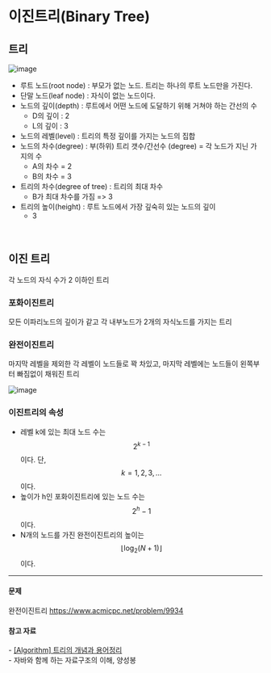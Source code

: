 # 이진트리(Binary Tree)

## 트리
![image](https://github.com/user-attachments/assets/7318d198-bbb3-443f-9beb-8f0bb72c32ca)
- 루트 노드(root node) : 부모가 없는 노드. 트리는 하나의 루트 노드만을 가진다.   
- 단말 노드(leaf node) : 자식이 없는 노드이다.
- 노드의 깊이(depth) : 루트에서 어떤 노드에 도달하기 위해 거쳐야 하는 간선의 수
  - D의 깊이 : 2
  - L의 깊이 : 3
- 노드의 레벨(level) : 트리의 특정 깊이를 가지는 노드의 집합
- 노드의 차수(degree) : 부(하위) 트리 갯수/간선수 (degree) = 각 노드가 지닌 가지의 수
  - A의 차수 = 2
  - B의 차수 = 3
- 트리의 차수(degree of tree) : 트리의 최대 차수
  - B가 최대 차수를 가짐 => 3
- 트리의 높이(height) : 루트 노드에서 가장 깊숙히 있는 노드의 깊이
  - 3

<br />

## 이진 트리
각 노드의 자식 수가 2 이하인 트리

### 포화이진트리
모든 이파리노드의 깊이가 같고 각 내부노드가 2개의 자식노드를 가지는 트리

### 완전이진트리
마지막 레벨을 제외한 각 레벨이 노드들로 꽉 차있고, 마지막 레벨에는 노드들이 왼쪽부터 빠짐없이 채워진 트리

![image](https://github.com/user-attachments/assets/4d837e20-959f-4ec9-9267-270acd57838e)

### 이진트리의 속성
- 레벨 k에 있는 최대 노드 수는 $$2^{k-1}$$이다. 단, $$k = 1, 2, 3, \dots$$이다.
- 높이가 h인 포화이진트리에 있는 노드 수는 $$2^h - 1$$이다.
- N개의 노드를 가진 완전이진트리의 높이는 $$\left\lfloor \log_2(N+1) \right\rfloor$$이다.

---

#### 문제  
완전이진트리 https://www.acmicpc.net/problem/9934
   
#### 참고 자료   
\- <a href="https://jiwondh.github.io/2017/10/15/tree/#2-%EC%9A%A9%EC%96%B4" target="blank">[Algorithm] 트리의 개념과 용어정리</a>   
\- 자바와 함께 하는 자료구조의 이해, 양성봉
